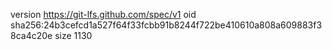 version https://git-lfs.github.com/spec/v1
oid sha256:24b3cefcd1a527f64f33fcbb91b8244f722be410610a808a609883f38ca4c20e
size 1130
